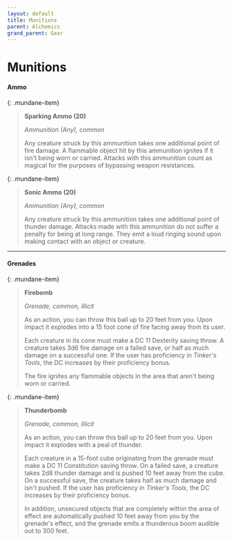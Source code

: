 ```yaml
---
layout: default
title: Munitions
parent: Alchemics
grand_parent: Gear
---
```


# Munitions

#### Ammo

{: .mundane-item}
> **Sparking Ammo (20)**
> 
> *Ammunition (Any), common*
> 
> Any creature struck by this ammunition takes one additional point of fire damage. A flammable object hit by this ammunition ignites if it isn't being worn or carried. Attacks with this ammunition count as magical for the purposes of bypassing weapon resistances.


{: .mundane-item}
> **Sonic Ammo (20)**
> 
> *Ammunition (Any), common*
> 
> Any creature struck by this ammunition takes one additional point of thunder damage. Attacks made with this ammunition do not suffer a penalty for being at long range. They emit a loud ringing sound upon making contact with an object or creature. 

---

#### Grenades

{: .mundane-item}
> **Firebomb**
> 
> *Grenade, common, illicit*
> 
> As an action, you can throw this ball up to 20 feet from you. Upon impact it explodes into a 15 foot cone of fire facing away from its user.
> 
> Each creature in its cone must make a DC 11 Dexterity saving throw. A creature takes 3d6 fire damage on a failed save, or half as much damage on a successful one. If the user has proficiency in _Tinker's Tools_, the DC increases by their proficiency bonus.
> 
> The fire ignites any flammable objects in the area that aren't being worn or carried.

{: .mundane-item}
> **Thunderbomb**
> 
> *Grenade, common, illicit*
> 
> As an action, you can throw this ball up to 20 feet from you. Upon impact it explodes with a peal of thunder.
> 
> Each creature in a 15-foot cube originating from the grenade must make a DC 11 Constitution saving throw. On a failed  save, a creature takes 2d8 thunder damage and is pushed 10 feet away from the cube. On a successful save, the creature  takes half as much damage and isn't pushed. If the user has proficiency in _Tinker's Tools_, the DC increases by their proficiency bonus.
> 
> In addition, unsecured objects that are completely within the area of effect are automatically pushed 10 feet away from you by the grenade's effect, and the grenade emits a thunderous boom audible out to 300 feet.